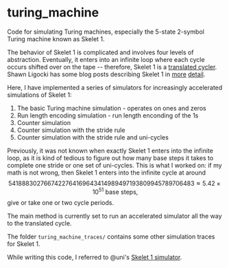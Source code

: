 # turing_machine

Code for simulating Turing machines, especially the 5-state 2-symbol Turing machine known as Skelet 1.

The behavior of Skelet 1 is complicated and involves four levels of abstraction.  Eventually, it enters into an infinite loop where each cycle occurs shifted over on the tape -- therefore, Skelet 1 is a [translated cycler](https://wiki.bbchallenge.org/wiki/Translated_cycler).  Shawn Ligocki has some blog posts describing Skelet 1 in [more](https://www.sligocki.com/2023/02/25/skelet-1-wip.html) [detail](https://www.sligocki.com/2023/03/13/skelet-1-infinite.html).

Here, I have implemented a series of simulators for increasingly accelerated simulations of Skelet 1:
1. The basic Turing machine simulation - operates on ones and zeros
2. Run length encoding simulation - run length enconding of the 1s
3. Counter simulation
4. Counter simulation with the stride rule
5. Counter simulation with the stride rule and uni-cycles

Previously, it was not known when exactly Skelet 1 enters into the infinite loop, as it is kind of tedious to figure out how many base steps it takes to complete one stride or one set of uni-cycles.  This is what I worked on: if my math is not wrong, then Skelet 1 enters into the infinite cycle at around 
$$5418883027667422764169643414989497193809945789706483 \approx 5.42 \times 10^51 \text{ base steps,}$$
give or take one or two cycle periods.

The main method is currently set to run an accelerated simulator all the way to the translated cycle.

The folder `turing_machine_traces/` contains some other simulation traces for Skelet 1.

While writing this code, I referred to @uni's [Skelet 1 simulator](https://github.com/univerz/bbc/tree/no1).